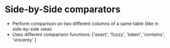 # Side-by-Side comparators
* Perform comparison on two different columns of a same table (like in side-by-side view)
* Uses different comparison functions: ['exact', 'fuzzy', 'token', 'contains', 'vincenty' ]